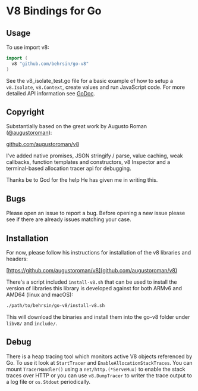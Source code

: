 # V8 Bindings for Go

## Usage

To use import v8:

```go
import (
  v8 "github.com/behrsin/go-v8"
)
```

See the v8_isolate_test.go file for a basic example of how to setup a `v8.Isolate`, `v8.Context`, create values and run JavaScript code. For more detailed API information see [GoDoc](https://godoc.org/github.com/behrsin/go-v8).


## Copyright

Substantially based on the great work by Augusto Roman ([@augustoroman](https://github.com/augustoroman)):

[github.com/augustoroman/v8](https://github.com/augustoroman/v8)

I've added native promises, JSON stringify / parse, value caching, weak callbacks, function templates and constructors, v8
Inspector and a terminal-based allocation tracer api for debugging.

Thanks be to God for the help He has given me in writing this.

## Bugs

Please open an issue to report a bug. Before opening a new issue please see if there are already issues matching your
case.

## Installation

For now, please follow his instructions for installation of the v8 libraries and headers:

[https://github.com/augustoroman/v8](github.com/augustoroman/v8)

There's a script included `install-v8.sh` that can be used to install the version of libraries this library is developed
against for both ARMv6 and AMD64 (linux and macOS):

```bash
./path/to/behrsin/go-v8/install-v8.sh
```

This will download the binaries and install them into the go-v8 folder under `libv8/` and `include/`.

## Debug

There is a heap tracing tool which monitors active V8 objects referenced by Go. To use it look at `StartTracer` and `EnableAllocationStackTraces`. You can mount `TracerHandler()` using a `net/http.(*ServeMux)` to enable the stack traces over HTTP or you can use `v8.DumpTracer` to writer the trace output to a log file or `os.Stdout` periodically.
